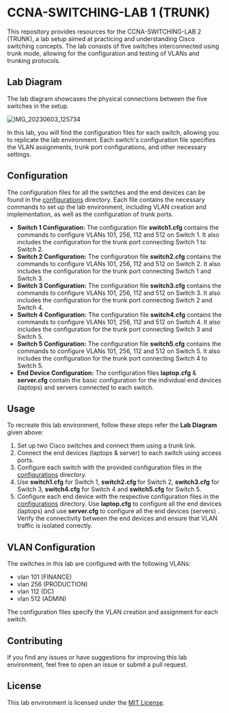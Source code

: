 # CCNA-SWITCHING-LAB 1 (TRUNK)
This repository provides resources for the CCNA-SWITCHING-LAB 2 (TRUNK), a lab setup aimed at practicing and understanding Cisco switching concepts. The lab consists of five switches interconnected using trunk mode, allowing for the configuration and testing of VLANs and trunking protocols.
## Lab Diagram
The lab diagram showcases the physical connections between the five switches in the setup.

![IMG_20230603_125734](https://github.com/ashishsjaiswal/CCNA-Switching/assets/75754028/b3b805c5-f10b-4877-a97f-a4e2783f75b4)

In this lab, you will find the configuration files for each switch, allowing you to replicate the lab environment. Each switch's configuration file specifies the VLAN assignments, trunk port configurations, and other necessary settings.

## Configuration
The configuration files for all the switches and the end devices can be found in the [configurations](https://github.com/ashishsjaiswal/CCNA-Switching/tree/3e1135e130db24dd16630cab152173455a9ed3e4/CCNA-SWITCHING-LAB%201%20(TRUNK)/configurations) directory. Each file contains the necessary commands to set up the lab environment, including VLAN creation and implementation, as well as the configuration of trunk ports.

- **Switch 1 Configuration:** The configuration file **switch1.cfg** contains the commands to configure VLANs 101, 256, 112 and 512 on Switch 1. It also includes the configuration for the trunk port connecting Switch 1 to Switch 2.
- **Switch 2 Configuration:** The configuration file **switch2.cfg** contains the commands to configure VLANs 101, 256, 112 and 512 on Switch 2. It also includes the configuration for the trunk port connecting Switch 1 and Switch 3.
- **Switch 3 Configuration:** The configuration file **switch3.cfg** contains the commands to configure VLANs 101, 256, 112 and 512 on Switch 3. It also includes the configuration for the trunk port connecting Switch 2 and Switch 4.
- **Switch 4 Configuration:** The configuration file **switch4.cfg** contains the commands to configure VLANs 101, 256, 112 and 512 on Switch 4. It also includes the configuration for the trunk port connecting Switch 3 and Switch 5.
- **Switch 5 Configuration:** The configuration file **switch5.cfg** contains the commands to configure VLANs 101, 256, 112 and 512 on Switch 5. It also includes the configuration for the trunk port connecting Switch 4 to Switch 5.
- **End Device Configuration:** The configuration files **laptop.cfg** & **server.cfg** contain the basic configuration for the individual end devices (laptops) and servers connected to each switch.

## Usage
To recreate this lab environment, follow these steps refer the **Lab Diagram** given above:
1. Set up two Cisco switches and connect them using a trunk link.
2. Connect the end devices (laptops & server) to each switch using access ports.
3. Configure each switch with the provided configuration files in the [configurations](https://github.com/ashishsjaiswal/CCNA-Switching/tree/3e1135e130db24dd16630cab152173455a9ed3e4/CCNA-SWITCHING-LAB%201%20(TRUNK)/configurations) directory.
4. Use **switch1.cfg** for Switch 1, **switch2.cfg** for Switch 2, **switch3.cfg** for Switch 3, **switch4.cfg** for Switch 4 and **switch5.cfg** for Switch 5.
5. Configure each end device with the respective configuration files in the [configurations](https://github.com/ashishsjaiswal/CCNA-Switching/tree/3e1135e130db24dd16630cab152173455a9ed3e4/CCNA-SWITCHING-LAB%201%20(TRUNK)/configurations) directory. Use **laptop.cfg** to configure all the end devices (laptops) and use **server.cfg** to configure all the end devices (servers) . Verify the connectivity between the end devices and ensure that VLAN traffic is isolated correctly.

## VLAN Configuration
The switches in this lab are configured with the following VLANs:
- vlan 101 (FINANCE)
- vlan 256 (PRODUCTION)
- vlan 112 (DC)
- vlan 512 (ADMIN)

The configuration files specify the VLAN creation and assignment for each switch.

<!--- ## Troubleshooting -->

<!--- If you encounter any issues while setting up or running the lab, refer to the troubleshooting directory. It contains common problems and their possible solutions. -->

## Contributing
If you find any issues or have suggestions for improving this lab environment, feel free to open an issue or submit a pull request.

## License
This lab environment is licensed under the [MIT License](https://github.com/ashishsjaiswal/CCNA-Switching/blob/00ddc3eca4f2c1c0442ba43d91cabefb51a138cd/LICENSE).
